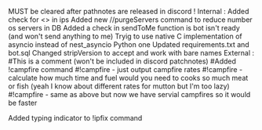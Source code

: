 MUST be cleared after pathnotes are released in discord !
Internal :
Added check for <> in ips
Added new //purgeServers command to reduce number os servers in DB
Added a check in sendToMe function is bot isn't ready (and won't send anything to me)
Tryig to use native C implementation of asyncio instead of nest_asyncio Python one
Updated requirements.txt and bot.sql 
Changed stripVersion to accept and work with bare names
External :
#This is a comment (won't be included in discord patchnotes)
#Added !campfire command
#!campfire - just output campfire rates
#!campfire <meat count> - calculate how much time and fuel would you need to cooks so much meat or fish (yeah I know about different rates for mutton but I'm too lazy)
#!campfire <meat count> <campfire count> - same as above but now we have servial campfires so it would be faster

Added typing indicator to !ipfix command
